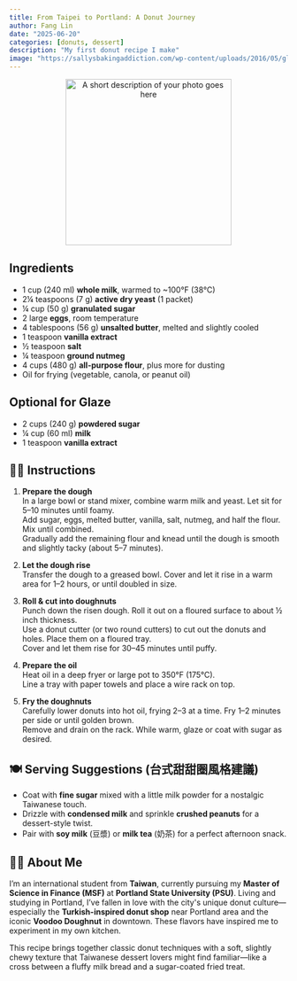 ```yaml
---
title: From Taipei to Portland: A Donut Journey
author: Fang Lin
date: "2025-06-20"
categories: [donuts, dessert]
description: "My first donut recipe I make"
image: "https://sallysbakingaddiction.com/wp-content/uploads/2016/05/glazed-doughnuts-homemade-2.jpg"
---
```


<!-- Replace the img src file path below with the same path you used in the YAML above -->
<p align="center">
  <img src="https://sallysbakingaddiction.com/wp-content/uploads/2016/05/glazed-doughnuts-homemade-2.jpg" alt="A short description of your photo goes here" width="300"/>
</p>

## Ingredients

- 1 cup (240 ml) **whole milk**, warmed to ~100°F (38°C)
- 2¼ teaspoons (7 g) **active dry yeast** (1 packet)
- ¼ cup (50 g) **granulated sugar**
- 2 large **eggs**, room temperature
- 4 tablespoons (56 g) **unsalted butter**, melted and slightly cooled
- 1 teaspoon **vanilla extract**
- ½ teaspoon **salt**
- ¼ teaspoon **ground nutmeg**
- 4 cups (480 g) **all-purpose flour**, plus more for dusting
- Oil for frying (vegetable, canola, or peanut oil)

## Optional for Glaze

- 2 cups (240 g) **powdered sugar**
- ¼ cup (60 ml) **milk**
- 1 teaspoon **vanilla extract**
  
## 🧑‍🍳 Instructions

1. **Prepare the dough**  
   In a large bowl or stand mixer, combine warm milk and yeast. Let sit for 5–10 minutes until foamy.  
   Add sugar, eggs, melted butter, vanilla, salt, nutmeg, and half the flour. Mix until combined.  
   Gradually add the remaining flour and knead until the dough is smooth and slightly tacky (about 5–7 minutes).

2. **Let the dough rise**  
   Transfer the dough to a greased bowl. Cover and let it rise in a warm area for 1–2 hours, or until doubled in size.

3. **Roll & cut into doughnuts**  
   Punch down the risen dough. Roll it out on a floured surface to about ½ inch thickness.  
   Use a donut cutter (or two round cutters) to cut out the donuts and holes. Place them on a floured tray.  
   Cover and let them rise for 30–45 minutes until puffy.

4. **Prepare the oil**  
   Heat oil in a deep fryer or large pot to 350°F (175°C).  
   Line a tray with paper towels and place a wire rack on top.

5. **Fry the doughnuts**  
   Carefully lower donuts into hot oil, frying 2–3 at a time. Fry 1–2 minutes per side or until golden brown.  
   Remove and drain on the rack. While warm, glaze or coat with sugar as desired.


## 🍽️ Serving Suggestions (台式甜甜圈風格建議)

- Coat with **fine sugar** mixed with a little milk powder for a nostalgic Taiwanese touch.
- Drizzle with **condensed milk** and sprinkle **crushed peanuts** for a dessert-style twist.
- Pair with **soy milk** (豆漿) or **milk tea** (奶茶) for a perfect afternoon snack.

## 👩‍🎓 About Me

I’m an international student from **Taiwan**, currently pursuing my **Master of Science in Finance (MSF)** at **Portland State University (PSU)**. Living and studying in Portland, I’ve fallen in love with the city's unique donut culture—especially the **Turkish-inspired donut shop** near Portland area and the iconic **Voodoo Doughnut** in downtown. These flavors have inspired me to experiment in my own kitchen.

This recipe brings together classic donut techniques with a soft, slightly chewy texture that Taiwanese dessert lovers might find familiar—like a cross between a fluffy milk bread and a sugar-coated fried treat.
